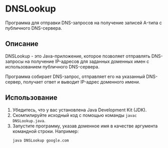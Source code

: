# DNSLookup

Программа для отправки DNS-запросов на получение записей A-типа с публичного DNS-сервера.

## Описание

DNSLookup - это Java-приложение, которое позволяет отправлять DNS-запросы на получение IP-адресов для заданных доменных имен с использованием публичного DNS-сервера.

Программа собирает DNS-запрос, отправляет его на указанный DNS-сервер, получает ответ и выводит IP-адрес доменного имени.

## Использование

1. Убедитесь, что у вас установлена Java Development Kit (JDK).
2. Скомпилируйте исходный код с помощью команды `javac DNSLookup.java`.
3. Запустите программу, указав доменное имя в качестве аргумента командной строки. Например:
   ```bash
   java DNSLookup google.com
